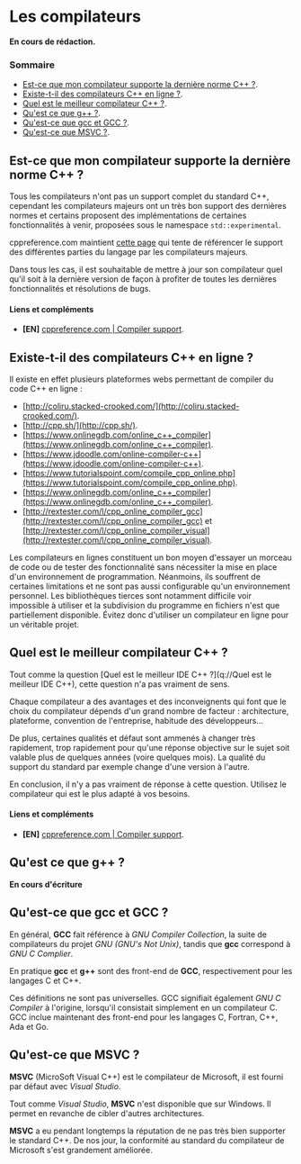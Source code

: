 # Les compilateurs

**En cours de rédaction.**

### Sommaire

 - [Est-ce que mon compilateur supporte la dernière norme C++ ?](#Est-ce%20que%20mon%20compilateur%20supporte%20la%20derni%C3%A8re%20norme%20C++).
 - [Existe-t-il des compilateurs C++ en ligne ?](#Existe-t-il%20des%20compilateurs%20C++%20en%20ligne).
 - [Quel est le meilleur compilateur C++ ?](#Quel%20est%20le%20meilleur%20compilateur%20C++).
 - [Qu'est ce que g++ ?](#Qu%27est%20ce%20que%20g++).
 - [Qu'est-ce que gcc et GCC ?](#Qu%27est-ce%20que%20gcc%20et%20GCC).
 - [Qu'est-ce que MSVC ?](#Qu%27est-ce%20que%20MSVC).

## Est-ce que mon compilateur supporte la dernière norme C++ ?

Tous les compilateurs n'ont pas un support complet du standard C++, cependant les compilateurs majeurs ont un très bon support des dernières normes et certains proposent des implémentations de certaines fonctionnalités à venir, proposées sous le namespace ```std::experimental```.

cppreference.com maintient [cette page](http://en.cppreference.com/w/cpp/compiler_support) qui tente de référencer le support des différentes parties du langage par les compilateurs majeurs.

Dans tous les cas, il est souhaitable de mettre à jour son compilateur quel qu'il soit à la dernière version de façon à profiter de toutes les dernières fonctionnalités et résolutions de bugs.

#### Liens et compléments
 - **[EN]** [cppreference.com | Compiler support](http://en.cppreference.com/w/cpp/compiler_support).

## Existe-t-il des compilateurs C++ en ligne ?

Il existe en effet plusieurs plateformes webs permettant de compiler du code C++ en ligne :
 - [http://coliru.stacked-crooked.com/](http://coliru.stacked-crooked.com/).
 - [http://cpp.sh/](http://cpp.sh/).
 - [https://www.onlinegdb.com/online_c++_compiler](https://www.onlinegdb.com/online_c++_compiler).
 - [https://www.jdoodle.com/online-compiler-c++](https://www.jdoodle.com/online-compiler-c++).
 - [https://www.tutorialspoint.com/compile_cpp_online.php](https://www.tutorialspoint.com/compile_cpp_online.php).
 - [https://www.onlinegdb.com/online_c++_compiler](https://www.onlinegdb.com/online_c++_compiler).
 - [http://rextester.com/l/cpp_online_compiler_gcc](http://rextester.com/l/cpp_online_compiler_gcc) et [http://rextester.com/l/cpp_online_compiler_visual](http://rextester.com/l/cpp_online_compiler_visual).

Les compilateurs en lignes constituent un bon moyen d'essayer un morceau de code ou de tester des fonctionnalité sans nécessiter la mise en place d'un environnement de programmation. Néanmoins, ils souffrent de certaines limitations et ne sont pas aussi configurable qu'un environnement personnel. Les bibliothèques tierces sont notamment difficile voir impossible à utiliser et la subdivision du programme en fichiers n'est que partiellement disponible. Évitez donc d'utiliser un compilateur en ligne pour un véritable projet.

## Quel est le meilleur compilateur C++ ?

Tout comme la question [Quel est le meilleur IDE C++ ?](q://Quel est le meilleur IDE C++), cette question n'a pas vraiment de sens.

Chaque compilateur a des avantages et des inconveignents qui font que le choix du compilateur dépends d'un grand nombre de facteur : architecture, plateforme, convention de l'entreprise, habitude des développeurs...

De plus, certaines qualités et défaut sont ammenés à changer très rapidement, trop rapidement pour qu'une réponse objective sur le sujet soit valable plus de quelques années (voire quelques mois). La qualité du support du standard par exemple change d'une version à l'autre.

En conclusion, il n'y a pas vraiment de réponse à cette question. Utilisez le compilateur qui est le plus adapté à vos besoins.

#### Liens et compléments
 - **[EN]** [cppreference.com | Compiler support](http://en.cppreference.com/w/cpp/compiler_support).

## Qu'est ce que g++ ?
**En cours d'écriture**
## Qu'est-ce que gcc et GCC ?

En général, **GCC** fait référence à *GNU Compiler Collection*, la suite de compilateurs du projet *GNU (GNU's Not Unix)*, tandis que **gcc** correspond à *GNU C Complier*.

En pratique **gcc** et **g++** sont des front-end de **GCC**, respectivement pour les langages C et C++.

Ces définitions ne sont pas universelles. GCC signifiait également *GNU C Compiler* à l'origine, lorsqu'il consistait simplement en un compilateur C. GCC inclue maintenant des front-end pour les langages C, Fortran, C++, Ada et Go.

## Qu'est-ce que MSVC ?

**MSVC** (MicroSoft Visual C++) est le compilateur de Microsoft, il est fourni par défaut avec *Visual Studio*.

Tout comme *Visual Studio*, **MSVC** n'est disponible que sur Windows. Il permet en revanche de cibler d'autres architectures.

**MSVC** a eu pendant longtemps la réputation de ne pas très bien supporter le standard C++. De nos jour, la conformité au standard du compilateur de Microsoft s'est grandement améliorée.
